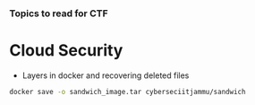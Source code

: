 ### Topics to read for CTF

# Cloud Security
- Layers in docker and recovering deleted files

```bash
docker save -o sandwich_image.tar cyberseciitjammu/sandwich
```
